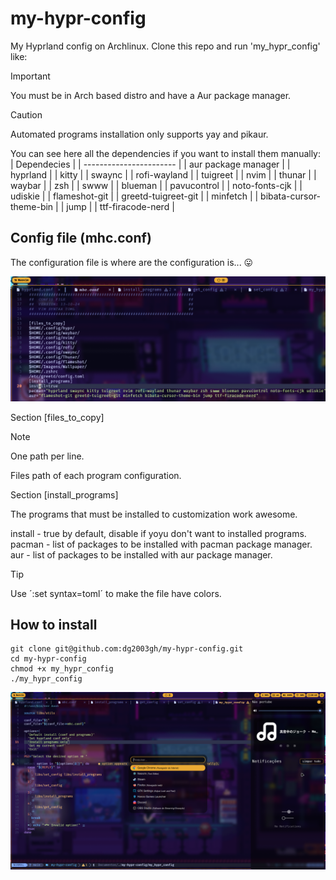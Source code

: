 # my-hypr-config

My Hyprland config on Archlinux. Clone this repo and run 'my_hypr_config' like:

> [!IMPORTANT]
> You must be in Arch based distro and have a Aur package manager.

> [!CAUTION]
> Automated programs installation only supports yay and pikaur.

You can see here all the dependencies if you want to install them manually:
| Dependecies |
| ----------------------- |
| aur package manager |
| hyprland |
| kitty |
| swaync |
| rofi-wayland |
| tuigreet |
| nvim |
| thunar |
| waybar |
| zsh |
| swww |
| blueman |
| pavucontrol |
| noto-fonts-cjk |
| udiskie |
| flameshot-git |
| greetd-tuigreet-git |
| minfetch |
| bibata-cursor-theme-bin |
| jump |
| ttf-firacode-nerd |

## Config file (mhc.conf)

The configuration file is where are the configuration is... 😛

!["Configuration file."](./screenshots/conf_file.png)

Section [files_to_copy]

> [!NOTE]
> One path per line.

Files path of each program configuration.

Section [install_programs]

The programs that must be installed to customization work awesome.

install - true by default, disable if yoyu don't want to installed programs.
pacman - list of packages to be installed with pacman package manager.
aur - list of packages to be installed with aur package manager.

> [!TIP]
> Use ´:set syntax=toml´ to make the file have colors.

## How to install

```
git clone git@github.com:dg2003gh/my-hypr-config.git
cd my-hypr-config
chmod +x my_hypr_config
./my_hypr_config
```

!["ambient screenshot"](./screenshots/ambient.png)
